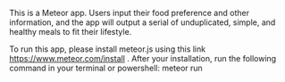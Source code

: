 This is a Meteor app. Users input their food preference and other information, and the app
will output a serial of unduplicated, simple, and healthy meals to fit their lifestyle.

To run this app, please install meteor.js using this link https://www.meteor.com/install .
After your installation, run the following command in your terminal or powershell:
    meteor run
